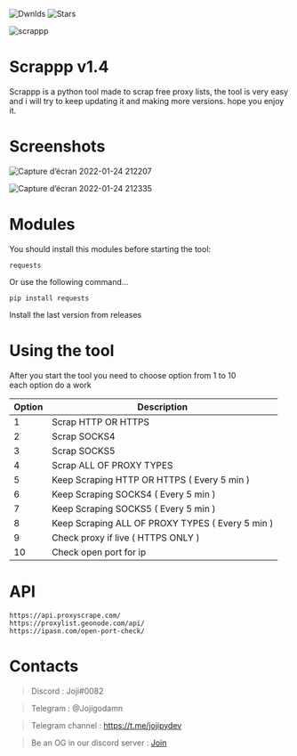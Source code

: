 ![Dwnlds](https://img.shields.io/github/downloads/Jojidaslitt/Scrappp/total?style=for-the-badge) ![Stars](https://img.shields.io/github/stars/Jojidaslitt/Scrappp?style=for-the-badge)


![scrappp](https://user-images.githubusercontent.com/76626446/159303354-047cadfa-4a04-45f1-a6e1-db09a61719c9.png)


# Scrappp v1.4
Scrappp is a python tool made to scrap free proxy lists, the tool is very easy and i will try to keep updating it and making more versions.
hope you enjoy it.

# Screenshots

![Capture d’écran 2022-01-24 212207](https://user-images.githubusercontent.com/76626446/150858709-582cb948-5647-4a0d-bfab-9df2ca5b77ba.png)

![Capture d’écran 2022-01-24 212335](https://user-images.githubusercontent.com/76626446/150858924-eec01a05-b215-4535-8a88-717c476a40b4.png)

# Modules

You should install this modules before starting the tool:

```
requests   
```

<p> Or use the following command... </p>

```
pip install requests
```

<p> Install the last version from releases </p>

# Using the tool
<p> After you start the tool you need to choose option from 1 to 10 <br> each option do a work </p>


| Option | Description |
| --- | --- |
| 1 | Scrap HTTP OR HTTPS |
| 2 | Scrap SOCKS4 |
| 3 | Scrap SOCKS5 |
| 4 | Scrap ALL OF PROXY TYPES |
| 5 | Keep Scraping HTTP OR HTTPS ( Every 5 min ) |
| 6 | Keep Scraping SOCKS4 ( Every 5 min ) |
| 7 | Keep Scraping SOCKS5 ( Every 5 min ) |
| 8 | Keep Scraping ALL OF PROXY TYPES ( Every 5 min ) |
| 9 | Check proxy if live ( HTTPS ONLY ) |
| 10 | Check open port for ip |

# API
`https://api.proxyscrape.com/`<br>
`https://proxylist.geonode.com/api/`<br>
`https://ipasn.com/open-port-check/`<br>

# Contacts

> Discord : Joji#0082

> Telegram : @Jojigodamn

> Telegram channel : https://t.me/jojipydev

> Be an OG in our discord server : [Join](https://discord.gg/acbeVxY5ra)
